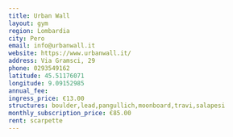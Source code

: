 ```yaml
---
title: Urban Wall
layout: gym
region: Lombardia
city: Pero
email: info@urbanwall.it
website: https://www.urbanwall.it/
address: Via Gramsci, 29
phone: 0293549162
latitude: 45.51176071
longitude: 9.09152985
annual_fee: 
ingress_price: €13.00
structures: boulder,lead,pangullich,moonboard,travi,salapesi
monthly_subscription_price: €85.00
rent: scarpette
---
```


